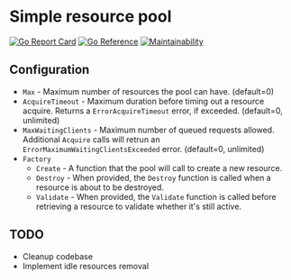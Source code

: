 # Simple resource pool

[![Go Report Card](https://goreportcard.com/badge/github.com/arszen123/gpool)](https://goreportcard.com/report/github.com/arszen123/gpool)
[![Go Reference](https://pkg.go.dev/badge/github.com/arszen123/gpool.svg)](https://pkg.go.dev/github.com/arszen123/gpool)
[![Maintainability](https://api.codeclimate.com/v1/badges/19e47e51c6f3ccf2722c/maintainability)](https://codeclimate.com/github/arszen123/gpool/maintainability)

## Configuration

- `Max` - Maximum number of resources the pool can have. (default=0)
- `AcquireTimeout` - Maximum duration before timing out a resource acquire. Returns a `ErrorAcquireTimeout` error, if exceeded. (default=0, unlimited)
- `MaxWaitingClients` - Maximum number of queued requests allowed. Additional `Acquire` calls will retrun an `ErrorMaximumWaitingClientsExceeded` error. (default=0, unlimited)
- `Factory`
  - `Create` - A function that the pool will call to create a new resource.
  - `Destroy` - When provided, the `Destroy` function is called when a resource is about to be destroyed.
  - `Validate` - When provided, the `Validate` function is called before retrieving a resource to validate whether it's still active.

## TODO

- Cleanup codebase
- Implement idle resources removal